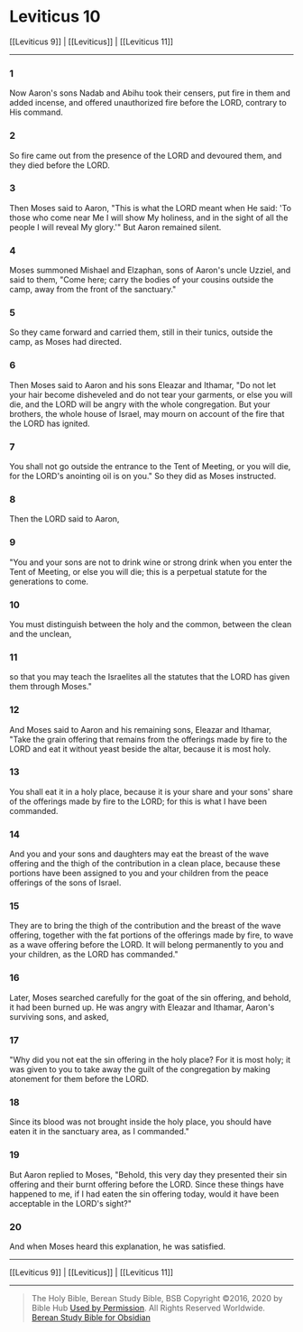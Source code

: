 # Leviticus 10

[[Leviticus 9]] | [[Leviticus]] | [[Leviticus 11]]

---

### 1
Now Aaron's sons Nadab and Abihu took their censers, put fire in them and added incense, and offered unauthorized fire before the LORD, contrary to His command.

### 2
So fire came out from the presence of the LORD and devoured them, and they died before the LORD.

### 3
Then Moses said to Aaron, "This is what the LORD meant when He said: 'To those who come near Me I will show My holiness, and in the sight of all the people I will reveal My glory.'" But Aaron remained silent.

### 4
Moses summoned Mishael and Elzaphan, sons of Aaron's uncle Uzziel, and said to them, "Come here; carry the bodies of your cousins outside the camp, away from the front of the sanctuary."

### 5
So they came forward and carried them, still in their tunics, outside the camp, as Moses had directed.

### 6
Then Moses said to Aaron and his sons Eleazar and Ithamar, "Do not let your hair become disheveled and do not tear your garments, or else you will die, and the LORD will be angry with the whole congregation. But your brothers, the whole house of Israel, may mourn on account of the fire that the LORD has ignited.

### 7
You shall not go outside the entrance to the Tent of Meeting, or you will die, for the LORD's anointing oil is on you." So they did as Moses instructed.

### 8
Then the LORD said to Aaron,

### 9
"You and your sons are not to drink wine or strong drink when you enter the Tent of Meeting, or else you will die; this is a perpetual statute for the generations to come.

### 10
You must distinguish between the holy and the common, between the clean and the unclean,

### 11
so that you may teach the Israelites all the statutes that the LORD has given them through Moses."

### 12
And Moses said to Aaron and his remaining sons, Eleazar and Ithamar, "Take the grain offering that remains from the offerings made by fire to the LORD and eat it without yeast beside the altar, because it is most holy.

### 13
You shall eat it in a holy place, because it is your share and your sons' share of the offerings made by fire to the LORD; for this is what I have been commanded.

### 14
And you and your sons and daughters may eat the breast of the wave offering and the thigh of the contribution in a clean place, because these portions have been assigned to you and your children from the peace offerings of the sons of Israel.

### 15
They are to bring the thigh of the contribution and the breast of the wave offering, together with the fat portions of the offerings made by fire, to wave as a wave offering before the LORD. It will belong permanently to you and your children, as the LORD has commanded."

### 16
Later, Moses searched carefully for the goat of the sin offering, and behold, it had been burned up. He was angry with Eleazar and Ithamar, Aaron's surviving sons, and asked,

### 17
"Why did you not eat the sin offering in the holy place? For it is most holy; it was given to you to take away the guilt of the congregation by making atonement for them before the LORD.

### 18
Since its blood was not brought inside the holy place, you should have eaten it in the sanctuary area, as I commanded."

### 19
But Aaron replied to Moses, "Behold, this very day they presented their sin offering and their burnt offering before the LORD. Since these things have happened to me, if I had eaten the sin offering today, would it have been acceptable in the LORD's sight?"

### 20
And when Moses heard this explanation, he was satisfied.

---

[[Leviticus 9]] | [[Leviticus]] | [[Leviticus 11]]

---

> The Holy Bible, Berean Study Bible, BSB
> Copyright &copy;2016, 2020 by Bible Hub
> [Used by Permission](https://berean.bible/terms.htm). All Rights Reserved Worldwide.
> [Berean Study Bible for Obsidian](https://github.com/gapmiss/berean-study-bible-for-obsidian)

